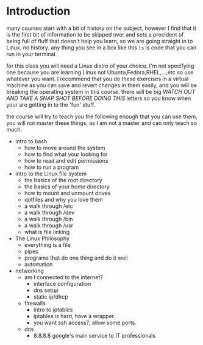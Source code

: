 Introduction
============

many courses start with a bit of history on the subject, however I find that it
is the first bit of information to be skipped over and sets a precident of being
full of fluff that doesn't help you learn, so we are going straight in to Linux.
no history. any thing you see in a box like this `ls` is code that you can run
in your terminal.

for this class you will need a Linux distro of your choice. I'm not specifying
one because you are learning Linux not Ubuntu,Fedora,RHEL,...,etc so use
whatever you want. I recommend that you do these exercises in a virtual machine
as you can save and revert changes in them easily, and you will be breaking the
operating system in this course. there will be big *WATCH OUT AND TAKE A
SNAP SHOT BEFORE DOING THIS* letters so you know when your are getting in to the
'fun' stuff.

the course will try to teach you the following enough that you can use them,
you will not master these things, as I am not a master and can only teach so
much.

- intro to bash
  - how to move around the system
  - how to find what your looking for
  - how to read and edit permissions
  - how to run a program
- intro to the Linux file system
  - the basics of the root directory
  - the basics of your home directory
  - how to mount and unmount drives
  - dotfiles and why you love them
  - a walk through /etc
  - a walk through /dev
  - a walk through /bin
  - a walk through /usr
  - what is file linking
- The Linux Philosophy
  - everything is a file
  - pipes
  - programs that do one thing and do it well
  - automation
- networking
  - am I connected to the internet?
    - interface configuration
    - dns setup
    - static ip/dhcp
  - firewalls
    - intro to iptables
    - iptables is hard, have a wrapper.
    - you want ssh access?, allow some ports.
  - dns
    - 8.8.8.8 google's main service to IT professionals

